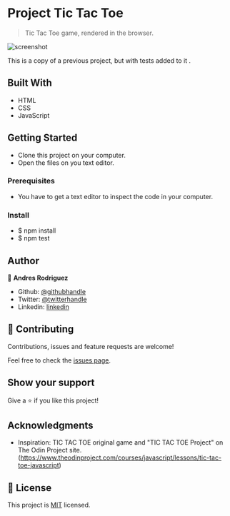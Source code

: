 ﻿# Project Tic Tac Toe

> Tic Tac Toe game, rendered in the browser.

![screenshot](https://i.imgur.com/oSZTFbm.png)

This is a copy of a previous project, but with tests added to it .

## Built With

- HTML
- CSS
- JavaScript

## Getting Started

- Clone this project on your computer.
- Open the files on you text editor.


### Prerequisites

- You have to get a text editor to inspect the code in your computer.

### Install


- $ npm install
- $ npm test

## Author


👤 **Andres Rodriguez**

- Github: [@githubhandle](https://github.com/andynarf)
- Twitter: [@twitterhandle](https://twitter.com/untalandy)
- Linkedin: [linkedin](https://www.linkedin.com/in/andres-rodriguez-6b2513181/)

## 🤝 Contributing

Contributions, issues and feature requests are welcome!

Feel free to check the [issues page](issues/).

## Show your support

Give a ⭐️ if you like this project!

## Acknowledgments

- Inspiration: TIC TAC TOE original game and "TIC TAC TOE Project" on The Odin Project site.(https://www.theodinproject.com/courses/javascript/lessons/tic-tac-toe-javascript)

## 📝 License

This project is [MIT](lic.url) licensed.
